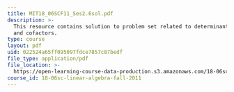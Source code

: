 ```yaml
---
title: MIT18_06SCF11_Ses2.6sol.pdf
description: >-
  This resource contains solution to problem set related to determinant dormulas
  and cofactors.
type: course
layout: pdf
uid: 022524a65ff095097fdce7857c87bedf
file_type: application/pdf
file_location: >-
  https://open-learning-course-data-production.s3.amazonaws.com/18-06sc-linear-algebra-fall-2011/022524a65ff095097fdce7857c87bedf_MIT18_06SCF11_Ses2.6sol.pdf
course_id: 18-06sc-linear-algebra-fall-2011
---
```

